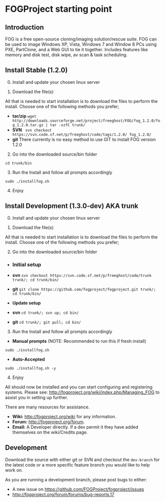# FOGProject starting point

## Introduction

FOG is a free open-source cloning/imaging solution/rescue suite. FOG can be used to image Windows XP, Vista, Windows 7 and Window 8 PCs using PXE, PartClone, and a Web GUI to tie it together. Includes features like memory and disk test, disk wipe, av scan & task scheduling.

## Install Stable (1.2.0)

0. Install and update your chosen linux server

1. Download the file(s)

All that is needed to start installation is to download the files to perform the install. Choose one of the following methods you prefer;

- **tar/zip** `wget http://downloads.sourceforge.net/project/freeghost/FOG/fog_1.2.0/fog_1.2.0.tar.gz | tar -xzfC trunk/`
- **SVN** ` svn checkout https://svn.code.sf.net/p/freeghost/code/tags/1.2.0/ fog_1.2.0/`
- **git** There currently is no easy method to use GIT to install FOG version 1.2.0

2. Go into the downloaded source/bin folder

`cd trunk/bin`

3. Run the Install and follow all prompts accordingly

`sudo ./installfog.sh`

4. Enjoy

## Install Development (1.3.0-dev) AKA trunk

0. Install and update your chosen linux server


1. Download the file(s)

All that is needed to start installation is to download the files to perform the install. Choose one of the following methods you prefer;

2. Go into the downloaded source/bin folder

- ### Initial setup

- **svn** `svn checkout https://svn.code.sf.net/p/freeghost/code/trunk trunk/; cd trunk/bin/`
- **git** `git clone https://github.com/fogproject/fogproject.git trunk/; cd trunk/bin/`

- **Update setup**

- **svn** `cd trunk/; svn up; cd bin/`
- **git** `cd trunk/; git pull; cd bin/`

3. Run the Install and follow all prompts accordingly

- **Manual prompts** (NOTE: Recommended to run this if fresh install)

`sudo ./installfog.sh`

- **Auto-Accepted**

`sudo ./installfog.sh -y`

4. Enjoy

All should now be installed and you can start configuring and registering systems. Please see: http://fogproject.org/wiki/index.php/Managing_FOG to assist you in setting up further.

There are many resources for assistance.
- **Wiki:** http://fogproject.org/wiki for any information.
- **Forum:** http://fogproject.org/forum.
- **Email:** A Developer directly. If a dev permit it they have added themselves on the wiki/Credits page.

## Development

Download the source with either git or SVN and checkout the `dev-branch` for the latest code or a more specific feature branch you would like to help work on.

As you are running a development branch, please post bugs to either:

- A new issue on https://github.com/FOGProject/fogproject/issues
- http://fogproject.org/forum/forums/bug-reports.17
